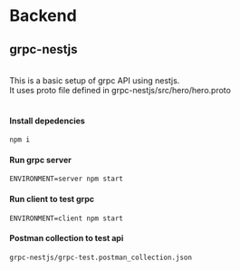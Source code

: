 # Backend

## grpc-nestjs

</br>
This is a basic setup of grpc API using nestjs. </br>
It uses proto file defined in grpc-nestjs/src/hero/hero.proto
</br>
</br>

#### Install depedencies

`npm i `

#### Run grpc server

`ENVIRONMENT=server npm start `

#### Run client to test grpc

`ENVIRONMENT=client npm start `

#### Postman collection to test api

`grpc-nestjs/grpc-test.postman_collection.json`
